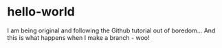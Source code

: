 # hello-world
I am being original and following the Github tutorial out of boredom...
And this is what happens when I make a branch - woo!
